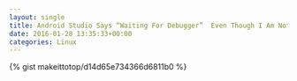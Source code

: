 ```yaml
---
layout: single                                                                                                              
title: Android Studio Says “Waiting For Debugger”  Even Though I Am Not Debugging                                                                                                                       
date: 2016-01-28 13:35:33+00:00                                                                                                                        
categories: Linux                                                                                                                
---                                                                                                                              
```


{% gist makeittotop/d14d65e734366d6811b0 %}                                                                                                           

